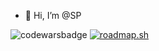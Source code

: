- 👋 Hi, I’m @SP

![codewarsbadge](https://www.codewars.com/users/Sp1406/badges/small)
[![roadmap.sh](https://api.roadmap.sh/v1-badge/tall/64761ee4c4ec366ad5b3748f?variant=dark)](https://roadmap.sh)
